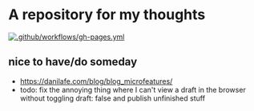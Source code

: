 # A repository for my thoughts
[![.github/workflows/gh-pages.yml](https://github.com/hailelagi/blog/actions/workflows/gh-pages.yml/badge.svg)](https://github.com/hailelagi/blog/actions/workflows/gh-pages.yml)

## nice to have/do someday
- https://danilafe.com/blog/blog_microfeatures/
- todo: fix the annoying thing where I can't view a draft in the browser without toggling draft: false and publish unfinished stuff
